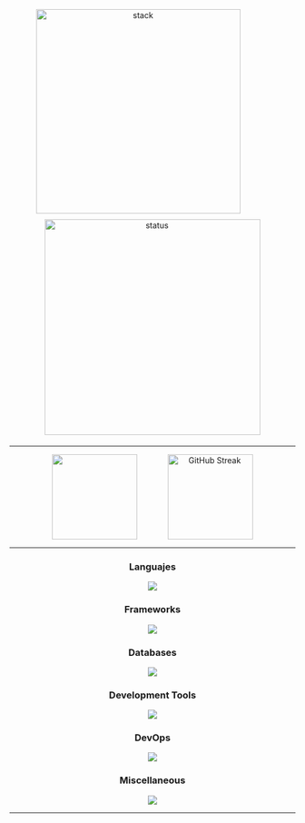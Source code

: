 

<!--
 <table cellpadding="20px" >
  <tr>
    <th  width="600"> <img width="100%" src="https://quotes-github-readme.vercel.app/api?quote=I+love+programming,+especially+focusing+on+backend+development.+I+enjoy+solving+puzzles,+figuring+out+how+things+work+and+am+always+learning+and+improving.&type=vertical&theme=nord"> </th>
    <th  width="600">  <img  width="100%" src="https://github-readme-stats.vercel.app/api/top-langs/?username=MiguelTFD&layout=donut-vertical&theme=nord&hide_border=true" alt="Languajes stats"> </th>
  </tr>
</table> 
-->

<p align="center">
<img align="center" style="max-width:100%;width:360px;margin:5px" alt="stack" src="https://quotes-github-readme.vercel.app/api?quote=I+love+programming,+especially+focusing+on+backend+development.+I+enjoy+solving+puzzles,+figuring+out+how+things+work+and+am+always+learning+and+improving.&type=vertical&theme=nord"/>
<img align="center" width="9%" src="data:image/svg+xml;base64,PHN2ZyB3aWR0aD0iMTAwIiBoZWlnaHQ9IjEwMCIgdmlld0JveD0iMCAwIDEwMCAxMDAiIHhtbG5zPSJodHRwOi8vd3d3LnczLm9yZy8yMDAwL3N2ZyIgc3R5bGU9Im9wYWNpdHk6IDA7Ij48cmVjdCB3aWR0aD0iMTAwIiBoZWlnaHQ9IjEwMCIgZmlsbD0icmVkIi8+PC9zdmc+" alt="">
<img align="center" style="max-width:100%;width:380px;margin:5px"  alt="status" src="https://github-readme-stats.vercel.app/api/top-langs/?username=MiguelTFD&layout=donut-vertical&theme=nord&hide_border=true"/>
</p>

<hr>
<!--
<p align="center">
<img  style="max-width:100%;width:340px;margin:5px" alt="stack" src="https://github-readme-stats.vercel.app/api?username=MiguelTFD&show_icons=true&theme=nord&rank_icon=github"/>
<img  style="max-width:100%;width:500px;margin:5px"  alt="status" src="http://github-profile-summary-cards.vercel.app/api/cards/profile-details?username=MiguelTFD&theme=nord_dark"/>
</p>
-->
<p align="center">
<a>
  <img height=150 align="center" src="https://github-readme-stats.vercel.app/api?username=MiguelTFD&show_icons=true&theme=nord&rank_icon=github" />
</a>
<a><img align="center" width="9%" src="data:image/svg+xml;base64,PHN2ZyB3aWR0aD0iMTAwIiBoZWlnaHQ9IjEwMCIgdmlld0JveD0iMCAwIDEwMCAxMDAiIHhtbG5zPSJodHRwOi8vd3d3LnczLm9yZy8yMDAwL3N2ZyIgc3R5bGU9Im9wYWNpdHk6IDA7Ij48cmVjdCB3aWR0aD0iMTAwIiBoZWlnaHQ9IjEwMCIgZmlsbD0icmVkIi8+PC9zdmc+" alt=""></a>
<a>
  <img height=150 align="center" src="https://streak-stats.demolab.com?user=MiguelTFD&theme=nord&date_format=j%2Fn%5B%2FY%5D&mode=weekly" alt="GitHub Streak" />
</a>
</p>
<hr>

<p align="center">

<h3 align="center">Languajes</h3>


  
  <p align="center">
  <a href="#">
    <img src="https://skillicons.dev/icons?i=bash,java,cs,js" />
  </a>
  </p>

<h3 align="center">Frameworks</h3>
  
   <p align="center">
  <a href="#">
    <img src="https://skillicons.dev/icons?i=spring,angular,dotnet,jquery,bootstrap" />
  </a>
  </p>


<h3 align="center">Databases</h3>
  
   <p align="center">
  <a href="#">
    <img src="https://go-skill-icons.vercel.app/api/icons?i=mysql,postgres,sqlserver" />
  </a>
  </p>

  <h3 align="center">Development Tools</h3>
  
   <p align="center">
  <a href="#">
    <img src="https://go-skill-icons.vercel.app/api/icons?i=vim,datagrip,idea,eclipse,vscode,visualstudio"/>
  </a>
  </p>


  <h3 align="center">DevOps</h3>
  
   <p align="center">
  <a href="#">
    <img src="https://go-skill-icons.vercel.app/api/icons?i=linux,docker,git,githubactions"/>
  </a>
  </p>
  
  <h3 align="center">Miscellaneous</h3>
   <p align="center">
  <a href="#">
    <img src="https://go-skill-icons.vercel.app/api/icons?i=obsidian,figma,miro,gradle,maven,html,css,sass"/>
  </a>
  </p>
</p>

---





